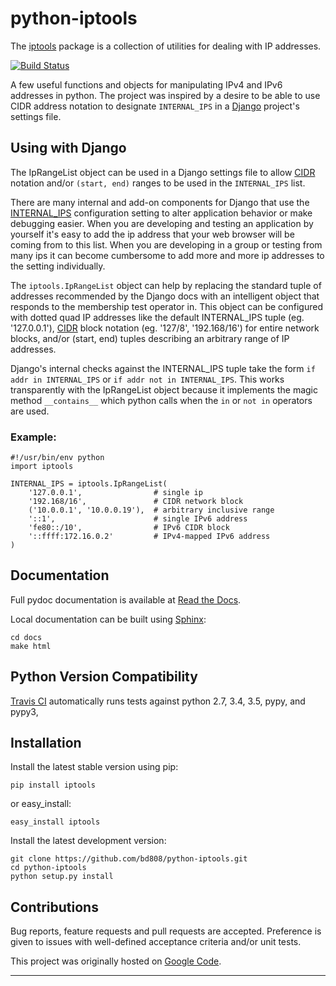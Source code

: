 python-iptools
==============

The [iptools][] package is a collection of utilities for dealing with IP
addresses.

[![Build Status][ci-status]][ci-home]

A few useful functions and objects for manipulating IPv4 and IPv6 addresses in
python. The project was inspired by a desire to be able to use CIDR address
notation to designate `INTERNAL_IPS` in a [Django][] project's settings file.

Using with Django
-----------------

The IpRangeList object can be used in a Django settings file to allow [CIDR][]
notation and/or `(start, end)` ranges to be used in the `INTERNAL_IPS` list.

There are many internal and add-on components for Django that use the
[INTERNAL_IPS][] configuration setting to alter application behavior or make
debugging easier. When you are developing and testing an application by
yourself it's easy to add the ip address that your web browser will be coming
from to this list. When you are developing in a group or testing from many ips
it can become cumbersome to add more and more ip addresses to the setting
individually.

The `iptools.IpRangeList` object can help by replacing the standard tuple of
addresses recommended by the Django docs with an intelligent object that
responds to the membership test operator in. This object can be configured
with dotted quad IP addresses like the default INTERNAL_IPS tuple (eg.
'127.0.0.1'), [CIDR][] block notation (eg. '127/8', '192.168/16') for entire
network blocks, and/or (start, end) tuples describing an arbitrary range of IP
addresses.

Django's internal checks against the INTERNAL_IPS tuple take the form `if addr
in INTERNAL_IPS` or `if addr not in INTERNAL_IPS`. This works transparently with
the IpRangeList object because it implements the magic method `__contains__`
which python calls when the `in` or `not in` operators are used.

### Example: ###

    #!/usr/bin/env python
    import iptools

    INTERNAL_IPS = iptools.IpRangeList(
        '127.0.0.1',                # single ip
        '192.168/16',               # CIDR network block
        ('10.0.0.1', '10.0.0.19'),  # arbitrary inclusive range
        '::1',                      # single IPv6 address
        'fe80::/10',                # IPv6 CIDR block
        '::ffff:172.16.0.2'         # IPv4-mapped IPv6 address
    )

Documentation
-------------

Full pydoc documentation is available at [Read the Docs][].

Local documentation can be built using [Sphinx][]:

    cd docs
    make html

Python Version Compatibility
----------------------------

[Travis CI][ci-home] automatically runs tests against python 2.7, 3.4, 3.5,
pypy, and pypy3,

Installation
------------

Install the latest stable version using pip:

    pip install iptools

or easy_install:

    easy_install iptools

Install the latest development version:

    git clone https://github.com/bd808/python-iptools.git
    cd python-iptools
    python setup.py install

Contributions
-------------
Bug reports, feature requests and pull requests are accepted. Preference is
given to issues with well-defined acceptance criteria and/or unit tests.

This project was originally hosted on [Google Code][].

---
[iptools]: http://pypi.python.org/pypi/iptools
[ci-status]: https://secure.travis-ci.org/bd808/python-iptools.png
[ci-home]: http://travis-ci.org/bd808/python-iptools
[CIDR]: http://en.wikipedia.org/wiki/Classless_Inter-Domain_Routing
[Django]: http://www.djangoproject.com/
[INTERNAL_IPS]: http://docs.djangoproject.com/en/dev/ref/settings/#internal-ips
[Read the Docs]: http://python-iptools.readthedocs.org/
[Sphinx]: http://sphinx.pocoo.org/
[Google Code]: https://code.google.com/p/python-iptools/
